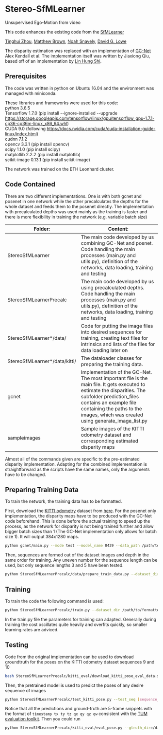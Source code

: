 # Stereo-SfMLearner

Unsupervised Ego-Motion from video

This code enhances the existing code from the [SfMLearner](https://github.com/tinghuiz/SfMLearner)

[Tinghui Zhou](https://people.eecs.berkeley.edu/~tinghuiz/), [Matthew Brown](http://matthewalunbrown.com/research/research.html), [Noah Snavely](http://www.cs.cornell.edu/~snavely/), [David G. Lowe](http://www.cs.ubc.ca/~lowe/home.html)

The disparity estimation was replaced with an implementation of [GC-Net](https://arxiv.org/pdf/1703.04309.pdf) Alex Kendall et al. The implementation itself was written by Jiaxiong Qiu, based off of an implementation by [Lin Hung Shi](https://github.com/LinHungShi/GCNetwork).

## Prerequisites
The code was written in python on Ubuntu 16.04 and the environment was managed with miniconda.

These libraries and frameworks were used for this code:<br/>
python 3.6.5<br/>
Tensorflow 1.7.0 (pip install --ignore-installed --upgrade https://storage.googleapis.com/tensorflow/linux/gpu/tensorflow_gpu-1.7.1-cp36-cp36m-linux_x86_64.whl)<br/>
CUDA 9.0 (following https://docs.nvidia.com/cuda/cuda-installation-guide-linux/index.html)<br/>
cudnn 7.1.2<br/>
opencv 3.3.1 (pip install opencv)<br/>
scipy 1.1.0 (pip install scipy)<br/>
matplotlib 2.2.2 (pip install matplotlib)<br/>
scikit-image 0.13.1 (pip install scikit-image)

The network was trained on the ETH Leonhard cluster.

## Code Contained
There are two different implementations. One is with both gcnet and posenet in one network while the other precalculates the depths for the whole dataset and feeds them to the posenet directly. The implementation with precalculated depths was used mainly as the training is faster and there is more flexibility in training the network (e.g. variable batch size)

|Folder:|Content:|
| ------- | -------- |
|StereoSfMLearner|The main code developed by us combining GC-Net and posnet. Code handling the main processes (main.py and utils.py), definition of the networks, data loading, training and testing|
|StereoSfMLearnerPrecalc|The main code developed by us using precalculated depths. Code handling the main processes (main.py and utils.py), definition of the networks, data loading, training and testing|
|StereoSfMLearner*/data/|Code for putting the image files into desired sequences for training, creating text files for intrinsics and lists of the files for data loading later on|
|StereoSfMLearner*/data/kitti/|The dataloader classes for preparing the training data.|
|gcnet|Implementation of the GC-Net. The most important file is the main file. It gets executed to estimate the disparities. The subfolder prediction_files contains an example file containing the paths to the images, which was created using generate_image_list.py|
|sampleimages|Sample images of the KITTI odometry dataset and corresponding estimated disparity maps|

Almost all of the commands given are specific to the pre-estimated disparity implementation. Adapting for the combined implementation is straightforward as the scripts have the same names, only the arguments have to be changed.

## Preparing Training Data
To train the network, the training data has to be formatted.

First, download the [KITTI odometry](http://www.cvlibs.net/datasets/kitti/eval_odometry.php) dataset from [here](http://www.cvlibs.net/download.php?file=data_odometry_color.zip).
For the posenet only implementation, the disparity maps have to be produced with the GC-Net code beforehand. This is done before the actual training to speed up the process, as the network for disparity is not being trained further and allow bigger batch sizes than 1 (The GC-Net implementation only allows for batch size 1). It will output 384x1280 maps. 
```bash
python gcnet/main.py --mode test --model_name 0429 --data_path /path/to/dataset/ --filenames_file /path/to/file/with/image/paths/ --log_directory /where/to/save/logs/ --output_directory /path/to/save/depths/
```

Then, sequences are formed out of the dataset images and depth in the same order for training. Any uneven number for the sequence length can be used, but only sequence lengths 3 and 5 have been tested.
```bash
python StereoSfMLearnerPrecalc/data/prepare_train_data.py --dataset_dir=/path/to/dataset/ --depth_dir=/path/to/precalculated/depths/ --dump_root_image=/path/to/save/image/sequences/ --dump_root_depth=/path/to/save/depth/sequences/ --seq_length="desired sequence length" --img_width="desired image width" --img_height="desire image height"
```

## Training
To train the code the following command is used:
```bash
python StereoSfMLearnerPrecalc/train.py --dataset_dir /path/to/formatted/image/sequences/ --depths_dir /path/to/formatted/depth/sequences/ --checkpoint_dir /path/to/save/checkpoints/ --img_width [image width] --img_height [image height] --batch_size [batch size] --seq_length [sequence length]
```
In the train.py file the parameters for training can adapted. Generally during training the cost oscillates quite heavily and overfits quickly, so smaller learning rates are adviced.

## Testing
Code from the original implementation can be used to download groundtruth for the poses on the KITTI odometry dataset sequences 9 and 10
```bash
bash StereoSfMLearnerPrecalc/kitti_eval/download_kitti_pose_eval_data.sh
```
Then, the pretrained model is used to predict the poses of any desire sequence of images
```bash
python StereoSfMLearnerPrecalc/test_kitti_pose.py --test_seq [sequence_id] --dataset_dir /path/to/KITTI/odometry/set/ --output_dir /path/to/output/directory/ --posenet_model /path/to/pre-trained/model/file/ --depths_dir /cluster/scratch/maxh/dataset/depths_np/
```
Notice that all the predictions and ground-truth are 5-frame snippets with the format of `timestamp tx ty tz qx qy qz qw` consistent with the [TUM evaluation toolkit](https://vision.in.tum.de/data/datasets/rgbd-dataset/tools#evaluation). Then you could run 
```bash
python StereoSfMLearnerPrecalc/kitti_eval/eval_pose.py --gtruth_dir=/directory/of/groundtruth/trajectory/files/ --pred_dir=/directory/of/predicted/trajectory/files/
```
